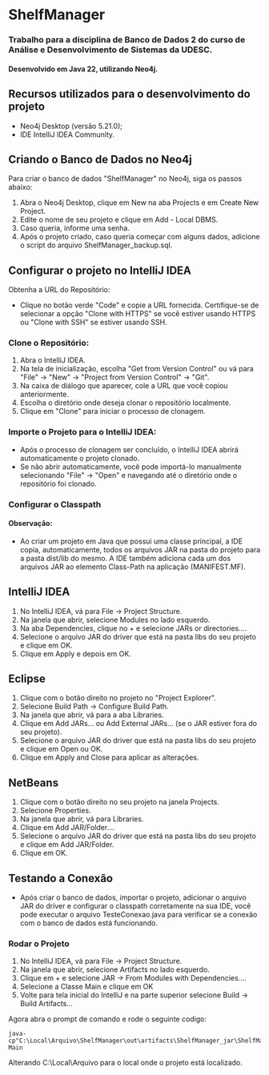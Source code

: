 # ShelfManager
### Trabalho para a disciplina de Banco de Dados 2 do curso de Análise e Desenvolvimento de Sistemas da UDESC.
#### Desenvolvido em Java 22, utilizando Neo4j.
## Recursos utilizados para o desenvolvimento do projeto
- Neo4j Desktop (versão 5.21.0);
- IDE IntelliJ IDEA Community.

## Criando o Banco de Dados no Neo4j
Para criar o banco de dados "ShelfManager" no Neo4j, siga os passos abaixo:
1. Abra o Neo4j Desktop, clique em New na aba Projects e em Create New Project.
2. Edite o nome de seu projeto e clique em Add - Local DBMS.
3. Caso queria, informe uma senha.
4. Após o projeto criado, caso queria começar com alguns dados, adicione o script do arquivo ShelfManager_backup.sql.

## Configurar o projeto no IntelliJ IDEA
Obtenha a URL do Repositório:
- Clique no botão verde "Code" e copie a URL fornecida. Certifique-se de selecionar a opção "Clone with HTTPS" se você estiver usando HTTPS ou "Clone with SSH" se estiver usando SSH.

### Clone o Repositório:

1. Abra o IntelliJ IDEA.
2. Na tela de inicialização, escolha "Get from Version Control" ou vá para "File" -> "New" -> "Project from Version Control" -> "Git".
3. Na caixa de diálogo que aparecer, cole a URL que você copiou anteriormente.
4. Escolha o diretório onde deseja clonar o repositório localmente.
5. Clique em "Clone" para iniciar o processo de clonagem.

### Importe o Projeto para o IntelliJ IDEA:

- Após o processo de clonagem ser concluído, o IntelliJ IDEA abrirá automaticamente o projeto clonado.
- Se não abrir automaticamente, você pode importá-lo manualmente selecionando "File" -> "Open" e navegando até o diretório onde o repositório foi clonado.

### Configurar o Classpath
#### Observação:
- Ao criar um projeto em Java que possui uma classe principal, a IDE copia, automaticamente, todos os arquivos JAR na pasta do projeto para a pasta dist/lib do mesmo. A IDE também adiciona cada um dos arquivos JAR ao elemento Class-Path na aplicação (MANIFEST.MF).

## IntelliJ IDEA

1. No IntelliJ IDEA, vá para File -> Project Structure.
2. Na janela que abrir, selecione Modules no lado esquerdo.
3. Na aba Dependencies, clique no + e selecione JARs or directories....
4. Selecione o arquivo JAR do driver que está na pasta libs do seu projeto e clique em OK.
5. Clique em Apply e depois em OK.

## Eclipse

1. Clique com o botão direito no projeto no "Project Explorer".
2. Selecione Build Path -> Configure Build Path.
3. Na janela que abrir, vá para a aba Libraries.
4. Clique em Add JARs... ou Add External JARs... (se o JAR estiver fora do seu projeto).
5. Selecione o arquivo JAR do driver que está na pasta libs do seu projeto e clique em Open ou OK.
6. Clique em Apply and Close para aplicar as alterações.

## NetBeans

1. Clique com o botão direito no seu projeto na janela Projects.
2. Selecione Properties.
3. Na janela que abrir, vá para Libraries.
4. Clique em Add JAR/Folder....
5. Selecione o arquivo JAR do driver que está na pasta libs do seu projeto e clique em Add JAR/Folder.
6. Clique em OK.

## Testando a Conexão

- Após criar o banco de dados, importar o projeto, adicionar o arquivo JAR do driver e configurar o classpath corretamente na sua IDE, você pode executar o arquivo TesteConexao.java para verificar se a conexão com o banco de dados está funcionando.

### Rodar o Projeto

1. No IntelliJ IDEA, vá para File -> Project Structure.
2. Na janela que abrir, selecione Artifacts no lado esquerdo.
3. Clique em + e selecione JAR -> From Modules with Dependencies....
4. Selecione a Classe Main e clique em OK
5. Volte para tela inicial do IntelliJ e na parte superior selecione Build -> Build Artifacts...

Agora abra o prompt de comando e rode o seguinte codigo:

   ```
java-cp"C:\Local\Arquivo\ShelfManager\out\artifacts\ShelfManager_jar\ShelfManager.jar" Main
   ```

Alterando C:\Local\Arquivo para o local onde o projeto está localizado.
